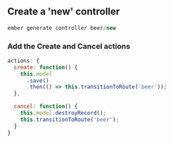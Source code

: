##  Create a 'new' controller

```javascript
ember generate controller beer/new
```

### Add the Create and Cancel actions

```javascript
actions: {
  create: function() {
    this.model
      .save()
      .then(() => this.transitionToRoute('beer'));
  },

  cancel: function() {
    this.model.destroyRecord();
    this.transitionToRoute('beer');
  }
}
```
